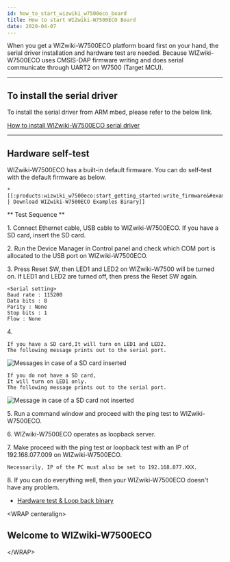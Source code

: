 ```yaml
---
id: how_to_start_wizwiki_w7500eco_board
title: How to start WIZwiki-W7500ECO Board
date: 2020-04-07
---
```


When you get a WIZwiki-W7500ECO platform board first on your hand, the
serial driver installation and hardware test are needed. Because
WIZwiki-W7500ECO uses CMSIS-DAP firmware writing and does serial
communicate through UART2 on W7500 (Target MCU).  

-----

## To install the serial driver

To install the serial driver from ARM mbed, please refer to the below
link.

[How to install WIZwiki-W7500ECO serial driver](how_to_install_wizwiki_w7500eco_driver)

-----

## Hardware self-test

WIZwiki-W7500ECO has a built-in default firmware. You can do self-test
with the default firmware as below.

    *[[:products:wizwiki_w7500eco:start_getting_started:write_firmware&#examples_binary | Download WIZwiki-W7500ECO Examples Binary]]

\*\* Test Sequence \*\*

1\. Connect Ethernet cable, USB cable to WIZwiki-W7500ECO. If you have a
SD card, insert the SD card.

2\. Run the Device Manager in Control panel and check which COM port is
allocated to the USB port on WIZwiki-W7500ECO.

3\. Press Reset SW, then LED1 and LED2 on WIZwiki-W7500 will be turned
on. If LED1 and LED2 are turned off, then press the Reset SW again.

    <Serial setting>
    Baud rate : 115200
    Data bits : 8
    Parity : None
    Stop bits : 1
    Flow : None

4\.

    If you have a SD card,It will turn on LED1 and LED2.
    The following message prints out to the serial port.

![Messages in case of a SD card
inserted](/img/products/wizwiki_w7500/getting_started/wizwiki_serial_ok.png)

    If you do not have a SD card,
    It will turn on LED1 only.
    The following message prints out to the serial port.

![Message in case of a SD card not
inserted](/img/products/wizwiki_w7500/getting_started/wizwiki_serial_sdcard.png)

5\. Run a command window and proceed with the ping test to
WIZwiki-W7500ECO.

6\. WIZwiki-W7500ECO operates as loopback server.

7\. Make proceed with the ping test or loopback test with an IP of
192.168.077.009 on WIZwiki-W7500ECO.

    Necessarily, IP of the PC must also be set to 192.168.077.XXX.

8\. If you can do everything well, then your WIZwiki-W7500ECO doesn't
have any problem.

* <a href="/img/products/wizwiki_w7500eco/start_getting_started/wizwiki-w7500eco_wztoe_manu.zip" target="_blank">Hardware test & Loop back binary</a>

\<WRAP centeralign\>

## Welcome to WIZwiki-W7500ECO

\</WRAP\>
